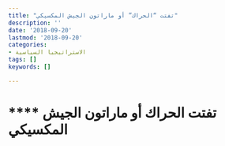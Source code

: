 ```yaml
---
title: "تفتت “الحراك” أو ماراتون الجيش المكسيكي"
description: ''
date: '2018-09-20'
lastmod: '2018-09-20'
categories:
- الاستراتيجيا السياسية
tags: []
keywords: []

---
```

# **** **تفتت الحراك أو ماراتون الجيش المكسيكي**

###